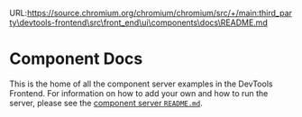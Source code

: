URL:https://source.chromium.org/chromium/chromium/src/+/main:third_party\devtools-frontend\src\front_end\ui\components\docs\README.md
# Component Docs

This is the home of all the component server examples in the DevTools Frontend.
For information on how to add your own and how to run the server, please see the
[component server `README.md`](../../../../scripts/component_server/README.md).


